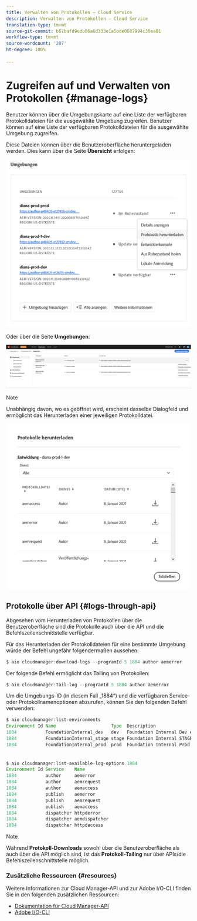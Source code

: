 ```yaml
---
title: Verwalten von Protokollen – Cloud Service
description: Verwalten von Protokollen – Cloud Service
translation-type: tm+mt
source-git-commit: b67bafd9edb06a6d333e1a5bde0687994c30ea81
workflow-type: tm+mt
source-wordcount: '207'
ht-degree: 100%

---
```



# Zugreifen auf und Verwalten von Protokollen {#manage-logs}

Benutzer können über die Umgebungskarte auf eine Liste der verfügbaren Protokolldateien für die ausgewählte Umgebung zugreifen.  Benutzer können auf eine Liste der verfügbaren Protokolldateien für die ausgewählte Umgebung zugreifen.

Diese Dateien können über die Benutzeroberfläche heruntergeladen werden. Dies kann über die Seite **Übersicht** erfolgen:

![](assets/download-logs1.png)

Oder über die Seite **Umgebungen**:

![](assets/download-logs.png)

>[!NOTE]
>Unabhängig davon, wo es geöffnet wird, erscheint dasselbe Dialogfeld und ermöglicht das Herunterladen einer jeweiligen Protokolldatei.

![](assets/download-logs2.png)


## Protokolle über API {#logs-through-api}

Abgesehen vom Herunterladen von Protokollen über die Benutzeroberfläche sind die Protokolle auch über die API und die Befehlszeilenschnittstelle verfügbar.

Für das Herunterladen der Protokolldateien für eine bestimmte Umgebung würde der Befehl ungefähr folgendermaßen aussehen:

```java
$ aio cloudmanager:download-logs --programId 5 1884 author aemerror
```

Der folgende Befehl ermöglicht das Tailing von Protokollen:

```java
$ aio cloudmanager:tail-log --programId 5 1884 author aemerror
```

Um die Umgebungs-ID (in diesem Fall „1884“) und die verfügbaren Service- oder Protokollnamenoptionen abzurufen, können Sie den folgenden Befehl verwenden:

```java
$ aio cloudmanager:list-environments
Environment Id Name                     Type  Description                          
1884           FoundationInternal_dev   dev   Foundation Internal Dev environment  
1884           FoundationInternal_stage stage Foundation Internal STAGE environment
1884           FoundationInternal_prod  prod  Foundation Internal Prod environment
 
 
$ aio cloudmanager:list-available-log-options 1884
Environment Id Service    Name         
1884           author     aemerror     
1884           author     aemrequest   
1884           author     aemaccess    
1884           publish    aemerror     
1884           publish    aemrequest   
1884           publish    aemaccess    
1884           dispatcher httpderror   
1884           dispatcher aemdispatcher
1884           dispatcher httpdaccess
```

>[!NOTE]
>Während **Protokoll-Downloads** sowohl über die Benutzeroberfläche als auch über die API möglich sind, ist das **Protokoll-Tailing** nur über APIs/die Befehlszeilenschnittstelle möglich.

### Zusätzliche Ressourcen {#resources}

Weitere Informationen zur Cloud Manager-API und zur Adobe I/O-CLI finden Sie in den folgenden zusätzlichen Ressourcen:

* [Dokumentation für Cloud Manager-API](https://www.adobe.io/apis/experiencecloud/cloud-manager/docs.html)
* [Adobe I/O-CLI](https://github.com/adobe/aio-cli-plugin-cloudmanager)
